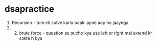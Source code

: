 # dsapractice
1. Recursion - tum ek solve karlo baaki apne aap ho jaayega
2. 2. brute force - question se pucho kya use left or right mai extend kr sakte h kya
